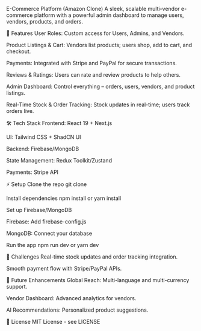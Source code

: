 E-Commerce Platform (Amazon Clone)
A sleek, scalable multi-vendor e-commerce platform with a powerful admin dashboard to manage users, vendors, products, and orders.

🚀 Features
User Roles: Custom access for Users, Admins, and Vendors.

Product Listings & Cart: Vendors list products; users shop, add to cart, and checkout.

Payments: Integrated with Stripe and PayPal for secure transactions.

Reviews & Ratings: Users can rate and review products to help others.

Admin Dashboard: Control everything – orders, users, vendors, and product listings.

Real-Time Stock & Order Tracking: Stock updates in real-time; users track orders live.

🛠 Tech Stack
Frontend: React 19 + Next.js

UI: Tailwind CSS + ShadCN UI

Backend: Firebase/MongoDB

State Management: Redux Toolkit/Zustand

Payments: Stripe API

⚡ Setup
Clone the repo
git clone <repo-url>

Install dependencies
npm install or yarn install

Set up Firebase/MongoDB

Firebase: Add firebase-config.js

MongoDB: Connect your database

Run the app
npm run dev or yarn dev

🌟 Challenges
Real-time stock updates and order tracking integration.

Smooth payment flow with Stripe/PayPal APIs.

🚧 Future Enhancements
Global Reach: Multi-language and multi-currency support.

Vendor Dashboard: Advanced analytics for vendors.

AI Recommendations: Personalized product suggestions.

📜 License
MIT License - see LICENSE


